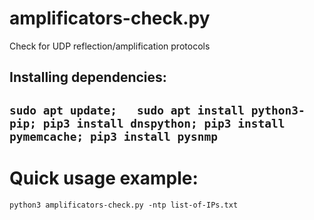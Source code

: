 # amplificators-check.py
Check for UDP reflection/amplification protocols

Installing dependencies:
--------------------------------
  `sudo apt update;  
  sudo apt install python3-pip;
  pip3 install dnspython;
  pip3 install pymemcache;
  pip3 install pysnmp`
--------------------------------


Quick usage example:
====================
`python3 amplificators-check.py -ntp list-of-IPs.txt`
